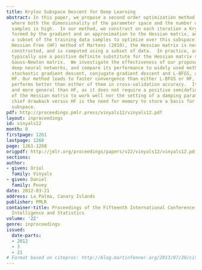 ```yaml
---
title: Krylov Subspace Descent for Deep Learning
abstract: In this paper, we propose a second order optimization method to learn models
  where both the dimensionality of the parameter space and the number of training
  samples is high.  In our method, we construct on each iteration a Krylov subspace
  formed by the gradient and an approximation to the Hessian matrix, and then use
  a subset of the training data samples to optimize over this subspace.  As with the
  Hessian Free (HF) method of Martens (2010), the Hessian matrix is never explicitly
  constructed, and is computed using a subset of data.  In practice, as in HF, we
  typically use a positive definite substitute for the Hessian matrix such as the
  Gauss-Newton matrix.  We investigate the effectiveness of our proposed method on
  deep neural networks, and compare its performance to widely used methods such as
  stochastic gradient descent, conjugate gradient descent and L-BFGS, and also to
  HF. Our method leads to faster convergence than either L-BFGS or HF, and generally
  performs better than either of them in cross-validation accuracy.  It is also simpler
  and more general than HF, as it does not require a positive semidefinite approximation
  of the Hessian matrix to work well nor the setting of a damping parameter.  The
  chief drawback versus HF is the need for memory to store a basis for the Krylov
  subspace.
pdf: http://proceedings.pmlr.press/vinyals12/vinyals12.pdf
layout: inproceedings
id: vinyals12
month: 0
firstpage: 1261
lastpage: 1268
page: 1261-1268
origpdf: http://jmlr.org/proceedings/papers/v22/vinyals12/vinyals12.pdf
sections: 
author:
- given: Oriol
  family: Vinyals
- given: Daniel
  family: Povey
date: 2012-03-21
address: La Palma, Canary Islands
publisher: PMLR
container-title: Proceedings of the Fifteenth International Conference on Artificial
  Intelligence and Statistics
volume: '22'
genre: inproceedings
issued:
  date-parts:
  - 2012
  - 3
  - 21
# Format based on citeproc: http://blog.martinfenner.org/2013/07/30/citeproc-yaml-for-bibliographies/
---
```

